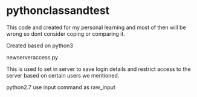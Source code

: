 # pythonclassandtest

This code and created for my personal learning and most of then will be wrong so dont consider coping or comparing it.

Created based on python3

newserveraccess.py

This is used to set in server to save login details and restrict access to the server based on certain users we mentioned.


python2.7 use input command as raw_input

